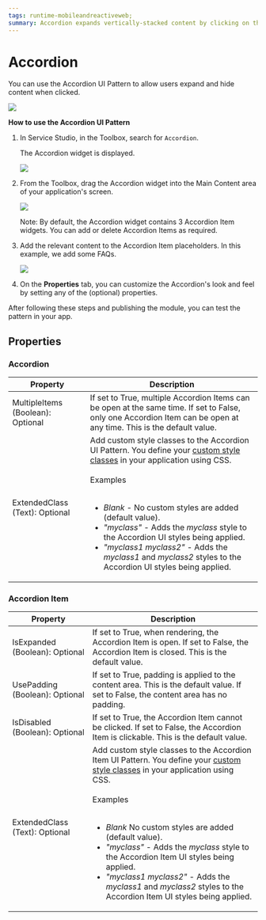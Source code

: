 ```yaml
---
tags: runtime-mobileandreactiveweb;  
summary: Accordion expands vertically-stacked content by clicking on the header.
---
```


# Accordion

You can use the Accordion UI Pattern to allow users expand and hide content when clicked.

![](<images/accordion-2.png>)

**How to use the Accordion UI Pattern**

1. In Service Studio, in the Toolbox, search for `Accordion`.

    The Accordion widget is displayed.

    ![](<images/accordion-4-ss.png>)

1. From the Toolbox, drag the Accordion widget into the Main Content area of your application's screen.

    ![](<images/accordion-5-ss.png?width=800>)

    Note: By default, the Accordion widget contains 3 Accordion Item widgets. You can add or delete Accordion Items as required.

1. Add the relevant content to the Accordion Item placeholders. In this example, we add some FAQs.
  
    ![](<images/accordion-3-ss.png>)

1. On the **Properties** tab, you can customize the Accordion's look and feel by setting any of the (optional) properties.

After following these steps and publishing the module, you can test the pattern in your app.

## Properties

### Accordion

| Property | Description |
|---|---|
| MultipleItems (Boolean): Optional |  If set to True, multiple Accordion Items can be open at the same time. If set to False, only one Accordion Item can be open at any time. This is the default value. |
| ExtendedClass (Text): Optional  |  Add custom style classes to the Accordion UI Pattern. You define your [custom style classes](../../../look-feel/css.md) in your application using CSS.<br/><br/>Examples<br/><br/> <ul><li>_Blank_ - No custom styles are added (default value).</li><li>_"myclass"_ - Adds the _myclass_ style to the Accordion UI styles being applied.</li><li>_"myclass1 myclass2"_ - Adds the _myclass1_ and _myclass2_ styles to the Accordion UI styles being applied.</li></ul> |

### Accordion Item

| Property | Description |
|---|---|
| IsExpanded (Boolean): Optional  |  If set to True, when rendering, the Accordion Item is open. If set to False, the Accordion Item is closed. This is the default value. |
| UsePadding (Boolean): Optional  |  If set to True, padding is applied to the content area. This is the default value. If set to False, the content area has no padding. |
| IsDisabled (Boolean): Optional  |  If set to True, the Accordion Item cannot be clicked. If set to False, the Accordion Item is clickable. This is the default value. |
| ExtendedClass (Text): Optional  |  Add custom style classes to the Accordion Item UI Pattern. You define your [custom style classes](../../../look-feel/css.md) in your application using CSS.<br/><br/>Examples<br/><br/> <ul><li>_Blank_ No custom styles are added (default value).</li><li>_"myclass"_ - Adds the _myclass_ style to the Accordion Item UI styles being applied.</li><li>_"myclass1 myclass2"_ - Adds the _myclass1_ and _myclass2_ styles to the Accordion Item UI styles being applied. </li></ul> |
